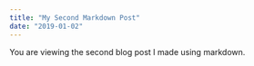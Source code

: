 ```yaml
---
title: "My Second Markdown Post"
date: "2019-01-02"
---
```


You are viewing the second blog post I made using markdown.
